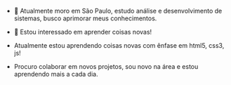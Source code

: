 - 👋 Atualmente moro em São Paulo, estudo análise e desenvolvimento de sistemas, busco aprimorar meus conhecimentos.    
- 👀 Estou interessado em aprender coisas novas!

-  Atualmente estou aprendendo coisas novas com ênfase em html5, css3, js!
- Procuro colaborar em novos projetos, sou novo na área e estou aprendendo mais a cada dia.
<!---
Edson-html-css-js/Edson-html-css-js is a ✨ special ✨ repository because its `README.md` (this file) appears on your GitHub profile.
You can click the Preview link to take a look at your changes.
--->











